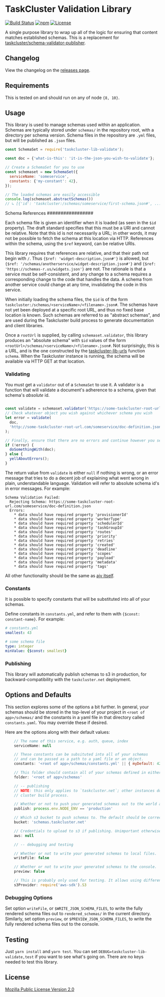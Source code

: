 TaskCluster Validation Library
==============================

[![Build Status](https://travis-ci.org/taskcluster/taskcluster-lib-validate.svg?branch=master)](https://travis-ci.org/taskcluster/taskcluster-lib-validate)
[![npm](https://img.shields.io/npm/v/taskcluster-lib-validate.svg?maxAge=2592000)](https://www.npmjs.com/package/taskcluster-lib-validate)
[![License](https://img.shields.io/badge/license-MPL%202.0-orange.svg)](http://mozilla.org/MPL/2.0)

A single purpose library to wrap up all of the logic for ensuring that
content matches established schemas. This is a replacement for
[taskcluster/schema-validator-publisher](https://github.com/taskcluster/schema-validator-publisher/blob/master/package.json).

Changelog
---------
View the changelog on the [releases page](https://github.com/taskcluster/taskcluster-lib-validate/releases).

Requirements
------------

This is tested on and should run on any of node `{8, 10}`.

Usage
-----

This library is used to manage schemas used within an application.
Schemas are typically stored under `schemas/` in the repository root, with a directory per schema version.
Schema files in the repository are `.yml` files, but will be published as `.json` files.

```javascript
const SchemaSet = require('taskcluster-lib-validate');

const doc = {'what-is-this': 'it-is-the-json-you-wish-to-validate'};

// Create a SchemaSet for you to use
const schemaset = new SchemaSet({
  serviceName: 'someservice',
  constants: {'my-constant': 42},
});

// The loaded schemas are easily accessible
console.log(schemaset.abstractSchemas())
// ↳ [{'id': 'taskcluster:/schemas/someservice/first-schema.json#', ...}, ...]
```

Schema References
#################

Each schema file is given an identifier when it is loaded (as seen in the `$id` property).
The draft standard specifies that this must be a URI and cannot be relative.
Note that this id is not necessarily a URL; in other words, it may not be possible to fetch the schema at this location via HTTP.
References within the schema, using the `$ref` keyword, can be relative URIs.

This library requires that references are relative, and that their path not begin with `/`.
Thus `{$ref: 'widget-description.json#'}` is allowed, but `{$ref: '/schemas/anotherservice/widget-description.json#'}` and `{$ref: 'https://schemas-r.us/widgets.json'}` are not.
The rationale is that a service must be self-consistent, and any change to a schema requires a corresponding change to the code that handles the data.
A schema from another service could change at any time, invalidating the code in this service.

When initially loading the schema files, the `$id` is of the form `taskcluster:/schemas/<serviceName>/<filename>.json#`.
The schemas have not yet been deployed at a specific root URL, and thus no fixed base location is known.
Such schemas are referred to as "abstract schemas", and are used during the Taskcluster build process to generate documentation and client libraries.

Once a `rootUrl` is supplied, by calling `schemaset.validator`, this library produces an "absolute schema" with `$id` values of the form `<rootUrl>/schemas/<serviceName>/<filename>.json#`.
Not surprisingly, this is a URL, and is the one constructed by the [taskcluster-lib-urls](https://github.com/taskcluster/taskcluster-lib-urls) function `schema`.
When the Taskcluster instance is running, the schema will be available via HTTP GET at that location.

### Validating

You must get a `validator` out of a `SchemaSet` to use it.
A validator is a function that will validate a document's adherence to a schema, given that schema's *absolute* id.

```javascript

const validate = schemaset.validator('https://some-taskcluster-root-url.com');
// Check whatever object you wish against whichever schema you wish
let error = validate(
  doc,
  'http://some-taskcluster-root-url.com/someservice/doc-definition.json'
);

// Finally, ensure that there are no errors and continue however you see fit
if (!error) {
  doSomethingWith(doc);
} else {
  yellAboutErrors();
}
```

The return value from `validate` is either `null` if nothing is wrong, or an
error message that tries to do a decent job of explaining what went wrong in
plain, understandable language.  Validation will refer to absolute schema id's
in error messages. For example:

```
Schema Validation Failed:
  Rejecting Schema: https://some-taskcluster-root-url.com/someservice/doc-definition.json
  Errors:
    * data should have required property 'provisionerId'
    * data should have required property 'workerType'
    * data should have required property 'schedulerId'
    * data should have required property 'taskGroupId'
    * data should have required property 'routes'
    * data should have required property 'priority'
    * data should have required property 'retries'
    * data should have required property 'created'
    * data should have required property 'deadline'
    * data should have required property 'scopes'
    * data should have required property 'payload'
    * data should have required property 'metadata'
    * data should have required property 'tags'
```

All other functionality should be the same as [ajv itself](https://www.npmjs.com/package/ajv).

### Constants

It is possible to specify constants that will be substituted into all of your schemas.

Define constants in `constants.yml`, and refer to them with `{$const: constant-name}`.
For example:

```yaml
# constants.yml
smallest: 43
```

```yaml
# some schema file
type: integer
minValue: {$const: smallest}
```

### Publishing

This library will automatically publish schemas to s3 in production, for backward-compatibility with the `taskcluster.net` deployment.

Options and Defaults
--------------------

This section explores some of the options a bit further. In general, your schemas should be
stored in the top-level of your project in `<root of app>/schemas/` and the constants in a yaml file in
that directory called `constants.yaml`. You may override these if desired.

Here are the options along with their default values:

```js
    // The name of this service, e.g. auth, queue, index
    serviceName: null

    // These constants can be subsituted into all of your schemas
    // and can be passed as a path to a yaml file or an object.
    constants: '<root of app>/schemas/constants.yml' || { myDefault: 42 }

    // This folder should contain all of your schemas defined in either json or yaml.
    folder: '<root of app>/schemas'

    // -- publishing
    // NOTE: this only applies to `taskcluster.net`; other instances do this as part of the
    // cluster build process.

    // Whether or not to push your generated schemas out to the world at large.
    publish: process.env.NODE_ENV == 'production'

    // Which s3 bucket to push schemas to. The default should be correct.
    bucket: 'schemas.taskcluster.net'

    // Credentials to upload to s3 if publishing. Unimportant otherwise.
    aws: null

    // -- debugging and testing

    // Whether or not to write your generated schemas to local files.
    writeFile: false

    // Whether or not to write your generated schemas to the console.
    preview: false

    // This is probably only used for testing. It allows using different libraries for s3.
    s3Provider: require('aws-sdk').S3
```

### Debugging Options

Set option `writeFile`, or `$WRITE_JSON_SCHEMA_FILES`, to write the fully
rendered schema files out to `rendered_schemas/` in the current directory.
Similarly, set option `preview`, or `$PREVIEW_JSON_SCHEMA_FILES`, to write the
fully rendered schema files out to the console.

Testing
-------

Just `yarn install` and `yarn test`. You can set `DEBUG=taskcluster-lib-validate,test` if you want to see what's going on.
There are no keys needed to test this library.

License
-------

[Mozilla Public License Version 2.0](https://github.com/taskcluster/taskcluster-lib-validate/blob/master/LICENSE)
